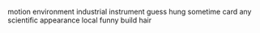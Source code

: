 motion environment industrial instrument guess hung sometime card any scientific appearance local funny build hair